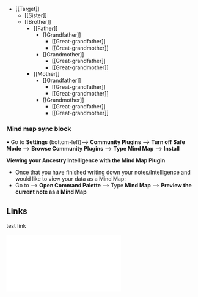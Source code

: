 - [[Target]] 
  - [[Sister]]
  - [[Brother]]
    -   [[Father]]
        -   [[Grandfather]]
            -   [[Great-grandfather]]
            -   [[Great-grandmother]]
        -   [[Grandmother]]
            -   [[Great-grandfather]]
            -   [[Great-grandmother]]
    -   [[Mother]]
        -   [[Grandfather]]
            -   [[Great-grandfather]]
            -   [[Great-grandmother]]
        -   [[Grandmother]]
            -   [[Great-grandfather]]
            -   [[Great-grandmother]] 

### Mind map sync block
• Go to **Settings** (bottom-left)--> **Community Plugins** --> **Turn off Safe Mode** --> **Browse Community Plugins** --> **Type Mind Map** --> **Install**

**Viewing your Ancestry Intelligence with the Mind Map Plugin**

-   Once that you have finished writing down your notes/Intelligence and would like to view your data as a Mind Map:
-   Go to --> **Open Command Palette** --> Type **Mind Map** --> **Preview the current note as a Mind Map**

## Links
test link

![test](test.md#links)

